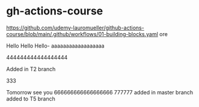 # gh-actions-course
https://github.com/udemy-lauromueller/github-actions-course/blob/main/.github/workflows/01-building-blocks.yaml
ore


Hello
Hello
Hello- aaaaaaaaaaaaaaaaaa



444444444444444444

Added in T2 branch

333

Tomorrow see you
666666666666666666
777777
added in master branch
added to T5 branch
